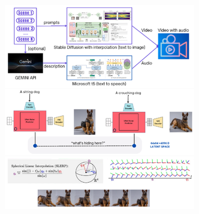 ![](images/system_pipeline.png)
![](images/latent_space.png)
![](images/spherical_interpolation.png)
